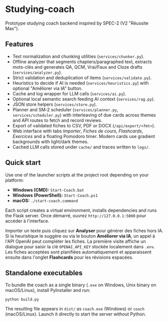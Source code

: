 # Studying-coach

Prototype studying coach backend inspired by SPEC-2 (V2 "Réussite Max").

## Features
- Text normalization and chunking utilities (`services/chunker.py`).
- Offline analyzer that segments chapters/paragraphed text, extracts mots-clés and
  generates QA, QCM, Vrai/Faux and Cloze drafts (`services/analyzer.py`).
- Strict validation and deduplication of items (`services/validate.py`).
- Heuristics to decide if AI is needed (`services/heuristics.py`) with optional
  "Améliorer via IA" button.
- Cache and log wrapper for LLM calls (`services/ai.py`).
- Optional local semantic search feeding AI context (`services/rag.py`).
- JSON store helpers (`services/store.py`).
- Planner and SM‑2 scheduler (`services/planner.py`, `services/scheduler.py`) with
  interleaving of due cards across themes and API routes to fetch and record reviews.
- Export of validated fiches to CSV, PDF or DOCX (`/api/export/<fmt>`).
- Web interface with tabs *Importer*, *Fiches de cours*, *Flashcards*, *Exercices* and a floating Pomodoro timer. Modern cards use gradient backgrounds with light/dark themes.
- Cached LLM calls stored under `cache/` and traces written to `logs/`.

## Quick start

Use one of the launcher scripts at the project root depending on your platform:

- **Windows (CMD):** `Start-Coach.bat`
- **Windows (PowerShell):** `Start-Coach.ps1`
- **macOS:** `./start-coach.command`

Each script creates a virtual environment, installs dependencies and runs the Flask server.
Once démarré, ouvrez `http://127.0.0.1:5000` pour accéder à l'interface.

Importer un texte puis cliquez sur **Analyser** pour générer des fiches hors IA.
Si la heuristique le suggère ou via le bouton **Améliorer via IA**, un appel à
l'API OpenAI peut compléter les fiches. La première visite affiche un
dialogue pour saisir la clé `OPENAI_API_KEY` stockée localement dans `.env`.
Les fiches acceptées
sont planifiées automatiquement et apparaissent ensuite dans l'onglet
**Flashcards** pour les révisions espacées.

## Standalone executables

To bundle the coach as a single binary (`.exe` on Windows, Unix binary on macOS/Linux),
install PyInstaller and run:

```
python build.py
```

The resulting file appears in `dist/` as `coach.exe` (Windows) or `coach`
(macOS/Linux). Launch it directly to start the server without Python.
